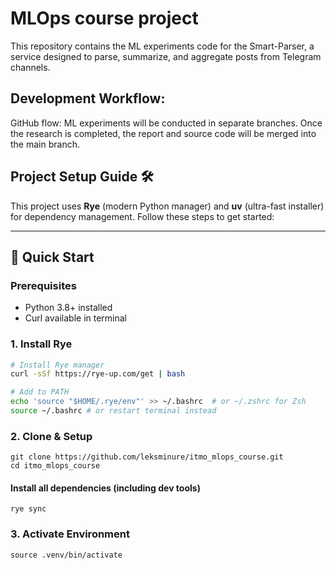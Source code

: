 # MLOps course project

This repository contains the ML experiments code for the Smart-Parser, a service designed to parse, summarize, and aggregate posts from Telegram channels.

## Development Workflow:

GitHub flow:
ML experiments will be conducted in separate branches. Once the research is completed, the report and source code will be merged into the main branch.

## Project Setup Guide 🛠️

This project uses **Rye** (modern Python manager) and **uv** (ultra-fast installer) for dependency management. Follow these steps to get started:

---

## 🚀 Quick Start

### Prerequisites
- Python 3.8+ installed
- Curl available in terminal

### 1. Install Rye
```bash
# Install Rye manager
curl -sSf https://rye-up.com/get | bash

# Add to PATH
echo 'source "$HOME/.rye/env"' >> ~/.bashrc  # or ~/.zshrc for Zsh
source ~/.bashrc # or restart terminal instead
```

### 2. Clone & Setup
    git clone https://github.com/leksminure/itmo_mlops_course.git
    cd itmo_mlops_course

#### Install all dependencies (including dev tools)
    rye sync

### 3. Activate Environment
    source .venv/bin/activate